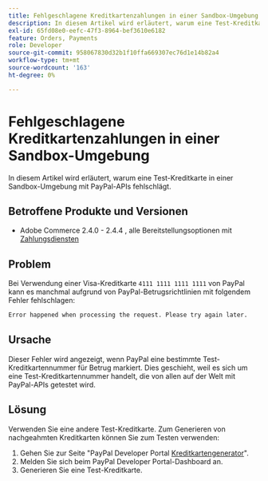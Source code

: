 ```yaml
---
title: Fehlgeschlagene Kreditkartenzahlungen in einer Sandbox-Umgebung
description: In diesem Artikel wird erläutert, warum eine Test-Kreditkarte in einer Sandbox-Umgebung mit PayPal-APIs fehlschlägt.
exl-id: 65fd08e0-eefc-47f3-8964-bef3610e6182
feature: Orders, Payments
role: Developer
source-git-commit: 958067830d32b1f10ffa669307ec76d1e14b82a4
workflow-type: tm+mt
source-wordcount: '163'
ht-degree: 0%

---
```


# Fehlgeschlagene Kreditkartenzahlungen in einer Sandbox-Umgebung

In diesem Artikel wird erläutert, warum eine Test-Kreditkarte in einer Sandbox-Umgebung mit PayPal-APIs fehlschlägt.

## Betroffene Produkte und Versionen

* Adobe Commerce 2.4.0 - 2.4.4 , alle Bereitstellungsoptionen mit [Zahlungsdiensten](https://marketplace.magento.com/magento-payment-services.html)

## Problem

Bei Verwendung einer Visa-Kreditkarte `4111 1111 1111 1111` von PayPal kann es manchmal aufgrund von PayPal-Betrugsrichtlinien mit folgendem Fehler fehlschlagen:

```bash
Error happened when processing the request. Please try again later.
```

## Ursache

Dieser Fehler wird angezeigt, wenn PayPal eine bestimmte Test-Kreditkartennummer für Betrug markiert. Dies geschieht, weil es sich um eine Test-Kreditkartennummer handelt, die von allen auf der Welt mit PayPal-APIs getestet wird.

## Lösung

Verwenden Sie eine andere Test-Kreditkarte. Zum Generieren von nachgeahmten Kreditkarten können Sie zum Testen verwenden:

1. Gehen Sie zur Seite &quot;PayPal Developer Portal [Kreditkartengenerator](https://developer.paypal.com/api/rest/sandbox/card-testing/#link-creditcardgenerator)&quot;.
1. Melden Sie sich beim PayPal Developer Portal-Dashboard an.
1. Generieren Sie eine Test-Kreditkarte.
